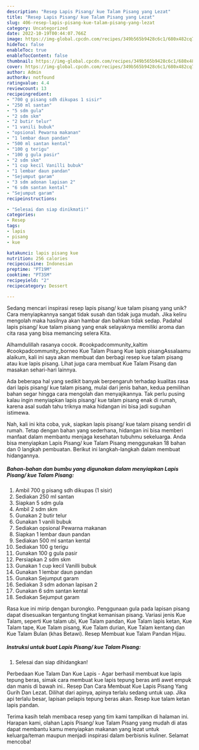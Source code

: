 ```yaml
---
description: "Resep Lapis Pisang/ kue Talam Pisang yang Lezat"
title: "Resep Lapis Pisang/ kue Talam Pisang yang Lezat"
slug: 406-resep-lapis-pisang-kue-talam-pisang-yang-lezat
category: Uncategorized
date: 2022-10-19T00:44:07.766Z
image: https://img-global.cpcdn.com/recipes/349b565b9428c6c1/680x482cq70/lapis-pisang-kue-talam-pisang-foto-resep-utama.jpg
hideToc: false
enableToc: true
enableTocContent: false
thumbnail: https://img-global.cpcdn.com/recipes/349b565b9428c6c1/680x482cq70/lapis-pisang-kue-talam-pisang-foto-resep-utama.jpg
cover: https://img-global.cpcdn.com/recipes/349b565b9428c6c1/680x482cq70/lapis-pisang-kue-talam-pisang-foto-resep-utama.jpg
author: Admin
authorAv: notfound
ratingvalue: 4.4
reviewcount: 13
recipeingredient:
- "700 g pisang sdh dikupas 1 sisir"
- "250 ml santan"
- "5 sdm gula"
- "2 sdm skm"
- "2 butir telur"
- "1 vanili bubuk"
- "opsional Pewarna makanan"
- "1 lembar daun pandan"
- "500 ml santan kental"
- "100 g terigu"
- "100 g gula pasir"
- "2 sdm skm"
- "1 cup kecil Vanilli bubuk"
- "1 lembar daun pandan"
- "Sejumput garam"
- "3 sdm adonan lapisan 2"
- "6 sdm santan kental"
- "Sejumput garam"
recipeinstructions:

- "Selesai dan siap dinikmati!"
categories:
- Resep
tags:
- lapis
- pisang
- kue

katakunci: lapis pisang kue 
nutrition: 256 calories
recipecuisine: Indonesian
preptime: "PT19M"
cooktime: "PT35M"
recipeyield: "2"
recipecategory: Dessert

---
```





Sedang mencari inspirasi resep lapis pisang/ kue talam pisang yang unik? Cara menyiapkannya sangat tidak susah dan tidak juga mudah. Jika keliru mengolah maka hasilnya akan hambar dan bahkan tidak sedap. Padahal lapis pisang/ kue talam pisang yang enak selayaknya memiliki aroma dan cita rasa yang bisa memancing selera Kita.





Alhamdulillah rasanya cocok. #cookpadcommunity_kaltim #cookpadcommunity_borneo Kue Talam Pisang Kue lapis pisangAssalaamu alaikum, kali ini saya akan membuat dan berbagi resep kue talam pisang atau kue lapis pisang. Lihat juga cara membuat Kue Talam Pisang dan masakan sehari-hari lainnya.

Ada beberapa hal yang sedikit banyak berpengaruh terhadap kualitas rasa dari lapis pisang/ kue talam pisang, mulai dari jenis bahan, kedua pemilihan bahan segar hingga cara mengolah dan menyajikannya. Tak perlu pusing kalau ingin menyiapkan lapis pisang/ kue talam pisang enak di rumah, karena asal sudah tahu triknya maka hidangan ini bisa jadi suguhan istimewa.






Nah, kali ini kita coba, yuk, siapkan lapis pisang/ kue talam pisang sendiri di rumah. Tetap dengan bahan yang sederhana, hidangan ini bisa memberi manfaat dalam membantu menjaga kesehatan tubuhmu sekeluarga. Anda bisa menyiapkan Lapis Pisang/ kue Talam Pisang menggunakan 18 bahan dan 0 langkah pembuatan. Berikut ini langkah-langkah dalam membuat hidangannya.

<!--inarticleads1-->

##### Bahan-bahan dan bumbu yang digunakan dalam menyiapkan Lapis Pisang/ kue Talam Pisang:

1. Ambil 700 g pisang sdh dikupas (1 sisir)
1. Sediakan 250 ml santan
1. Siapkan 5 sdm gula
1. Ambil 2 sdm skm
1. Gunakan 2 butir telur
1. Gunakan 1 vanili bubuk
1. Sediakan opsional Pewarna makanan
1. Siapkan 1 lembar daun pandan
1. Sediakan 500 ml santan kental
1. Sediakan 100 g terigu
1. Gunakan 100 g gula pasir
1. Persiapkan 2 sdm skm
1. Gunakan 1 cup kecil Vanilli bubuk
1. Gunakan 1 lembar daun pandan
1. Gunakan Sejumput garam
1. Sediakan 3 sdm adonan lapisan 2
1. Gunakan 6 sdm santan kental
1. Sediakan Sejumput garam


Rasa kue ini mirip dengan burongko. Penggunaan gula pada lapisan pisang dapat disesuaikan tergantung tingkat kemanisan pisang. Variasi jenis Kue Talam, seperti Kue talam ubi, Kue Talam pandan, Kue Talam lapis ketan, Kue Talam tape, Kue Talam pisang, Kue Talam durian, Kue Talam kentang dan Kue Talam Bulan (khas Betawi). Resep Membuat kue Talam Pandan Hijau. 

<!--inarticleads2-->

##### Instruksi untuk buat Lapis Pisang/ kue Talam Pisang:


1. Selesai dan siap dihidangkan!

Perbedaan Kue Talam Dan Kue Lapis - Agar berhasil membuat kue lapis tepung beras, simak cara membuat kue lapis tepung beras anti awet empuk dan manis di bawah ini.. Resep Dan Cara Membuat Kue Lapis Pisang Yang Gurih Dan Lezat. Dilihat dari apinya, apinya terlalu sedang untuk uap. Jika api terlalu besar, lapisan pelapis tepung beras akan. Resep kue talam ketan lapis pandan. 

Terima kasih telah membaca resep yang tim kami tampilkan di halaman ini. Harapan kami, olahan Lapis Pisang/ kue Talam Pisang yang mudah di atas dapat membantu kamu menyiapkan makanan yang lezat untuk keluarga/teman maupun menjadi inspirasi dalam berbisnis kuliner. Selamat mencoba!
